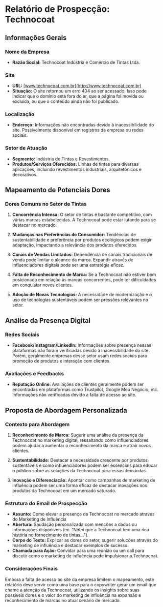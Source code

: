 # Relatório de Prospecção: Technocoat

## Informações Gerais

### Nome da Empresa
- **Razão Social:** Technocoat Indústria e Comércio de Tintas Ltda.
  
### Site
- **URL:** [www.technocoat.com.br](http://www.technocoat.com.br)
- **Situação:** O site retornou um erro 404 ao ser acessado. Isso pode indicar que o domínio está fora do ar, que a página foi movida ou excluída, ou que o conteúdo ainda não foi publicado.

### Localização
- **Endereço:** Informações não encontradas devido à inacessibilidade do site. Possivelmente disponível em registros da empresa ou redes sociais.

### Setor de Atuação
- **Segmento:** Indústria de Tintas e Revestimentos.
- **Produtos/Serviços Oferecidos:** Linhas de tintas para diversas aplicações, incluindo revestimentos industriais, arquitetônicos e decorativos.

## Mapeamento de Potenciais Dores

### Dores Comuns no Setor de Tintas
1. **Concorrência Intensa:** O setor de tintas é bastante competitivo, com várias marcas estabelecidas. A Technocoat pode estar lutando para se destacar no mercado.
  
2. **Mudanças nas Preferências do Consumidor:** Tendências de sustentabilidade e preferência por produtos ecológicos podem exigir adaptação, impactando a relevância dos produtos oferecidos.

3. **Canais de Vendas Limitados:** Dependência de canais tradicionais de venda pode limitar o alcance da marca. Expandir através de influenciadores digitais pode ser uma estratégia eficaz.

4. **Falta de Reconhecimento de Marca:** Se a Technocoat não estiver bem posicionada em relação às marcas concorrentes, pode ter dificuldades em conquistar novos clientes.

5. **Adoção de Novas Tecnologias:** A necessidade de modernização e o uso de tecnologias sustentáveis podem ser pressões relevantes no setor.

## Análise da Presença Digital

### Redes Sociais
- **Facebook/Instagram/LinkedIn:** Informações sobre presença nessas plataformas não foram verificadas devido à inacessibilidade do site. Porém, geralmente empresas desse setor usam redes sociais para promoção de produtos e interação com clientes.

### Avaliações e Feedbacks
- **Reputação Online:** Avaliações de clientes geralmente podem ser encontradas em plataformas como Trustpilot, Google Meu Negócio, etc. Informações não verificadas devido a falta de acesso ao site.

## Proposta de Abordagem Personalizada

### Contexto para Abordagem
1. **Reconhecimento de Marca:** Sugerir uma análise da presença da Technocoat no marketing digital, ressaltando como influenciadores podem ajudar a aumentar o reconhecimento da marca e atrair novos clientes.
  
2. **Sustentabilidade:** Destacar a necessidade crescente por produtos sustentáveis e como influenciadores podem ser essenciais para educar o público sobre as soluções da Technocoat para essas demandas.

3. **Inovação e Diferenciação:** Apontar como campanhas de marketing de influência podem ser uma forma eficaz de destacar inovações nos produtos da Technocoat em um mercado saturado.

### Estrutura do Email de Prospecção
- **Assunto:** Como elevar a presença da Technocoat no mercado através do Marketing de Influência
- **Abertura:** Saudação personalizada com mencões a dados ou informações disponíveis (ex. “Notei que a Technocoat tem uma rica história no fornecimento de tintas...").
- **Corpo do Texto:** Explicar as dores do setor, sugerir soluções através do marketing de influência e destacar exemplos de sucesso.
- **Chamada para Ação:** Convidar para uma reunião ou um call para discutir como o marketing de influência pode impulsionar a Technocoat.
  
### Considerações Finais
Embora a falta de acesso ao site da empresa limitem o mapeamento, este relatório deve servir como uma base para o copywriter gerar um email que chame a atenção da Technocoat, utilizando os insights sobre suas possíveis dores e o valor do marketing de influência na expansão e reconhecimento de marcas no atual cenário de mercado.